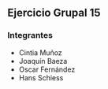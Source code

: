 ## Ejercicio Grupal 15

### Integrantes
- Cintia Muñoz
- Joaquín Baeza
- Oscar Fernández
- Hans Schiess